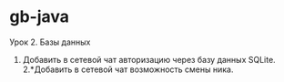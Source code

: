# gb-java

Урок 2. Базы данных
1. Добавить в сетевой чат авторизацию через базу данных SQLite.
   2.*Добавить в сетевой чат возможность смены ника.